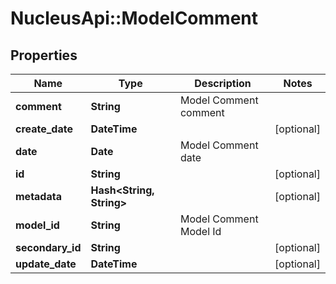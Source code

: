 # NucleusApi::ModelComment

## Properties
Name | Type | Description | Notes
------------ | ------------- | ------------- | -------------
**comment** | **String** | Model Comment comment | 
**create_date** | **DateTime** |  | [optional] 
**date** | **Date** | Model Comment date | 
**id** | **String** |  | [optional] 
**metadata** | **Hash&lt;String, String&gt;** |  | [optional] 
**model_id** | **String** | Model Comment Model Id | 
**secondary_id** | **String** |  | [optional] 
**update_date** | **DateTime** |  | [optional] 



